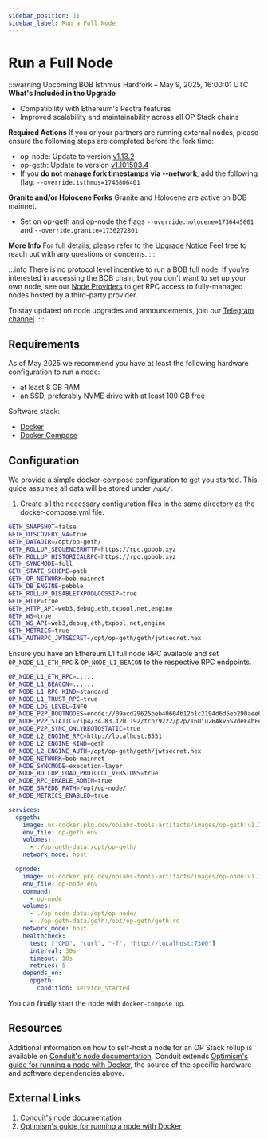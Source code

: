 ```yaml
---
sidebar_position: 11
sidebar_label: Run a Full Node
---
```


# Run a Full Node

:::warning Upcoming BOB Isthmus Hardfork – May 9, 2025, 16:00:01 UTC
**What's Included in the Upgrade**
- Compatibility with Ethereum's Pectra features  
- Improved scalability and maintainability across all OP Stack chains

**Required Actions**
If you or your partners are running external nodes, please ensure the following steps are completed before the fork time:
- op-node: Update to version [v1.13.2](https://github.com/ethereum-optimism/optimism/releases/tag/op-node%2Fv1.13.2)
- op-geth: Update to version [v1.101503.4](https://github.com/ethereum-optimism/op-geth/releases/tag/v1.101503.4)
- If you **do not manage fork timestamps via --network**, add the following flag:  `--override.isthmus=1746806401`

**Granite and/or Holocene Forks**
Granite and Holocene are active on BOB mainnet.
- Set on op-geth and op-node the flags `--override.holocene=1736445601` and `--override.granite=1736272801`

**More Info**
For full details, please refer to the [Upgrade Notice](https://docs.optimism.io/notices/upgrade-15)
Feel free to reach out with any questions or concerns.
:::

:::info
There is no protocol level incentive to run a BOB full node. If you're interested in accessing the BOB chain, but you don't want to set up your own node, see our [Node Providers](/learn/reference/tools/node-providers) to get RPC access to fully-managed nodes hosted by a third-party provider.

To stay updated on node upgrades and announcements, join our [Telegram channel](https://t.me/bobnodeupgrades).
:::

## Requirements

As of May 2025 we recommend you have at least the following hardware configuration to run a node:

- at least 8 GB RAM
- an SSD, preferably NVME drive with at least 100 GB free

Software stack:

- [Docker](https://docs.docker.com/engine/install/)
- [Docker Compose](https://docs.docker.com/compose/install/)

## Configuration

We provide a simple docker-compose configuration to get you started. This guide assumes all data will be stored under `/opt/`.

1. Create all the necessary configuration files in the same directory as the docker-compose.yml file.

```sh title="op-geth.env"
GETH_SNAPSHOT=false
GETH_DISCOVERY_V4=true
GETH_DATADIR=/opt/op-geth/
GETH_ROLLUP_SEQUENCERHTTP=https://rpc.gobob.xyz
GETH_ROLLUP_HISTORICALRPC=https://rpc.gobob.xyz
GETH_SYNCMODE=full
GETH_STATE_SCHEME=path
GETH_OP_NETWORK=bob-mainnet
GETH_DB_ENGINE=pebble
GETH_ROLLUP_DISABLETXPOOLGOSSIP=true
GETH_HTTP=true
GETH_HTTP_API=web3,debug,eth,txpool,net,engine
GETH_WS=true
GETH_WS_API=web3,debug,eth,txpool,net,engine
GETH_METRICS=true
GETH_AUTHRPC_JWTSECRET=/opt/op-geth/geth/jwtsecret.hex
```

Ensure you have an Ethereum L1 full node RPC available and set `OP_NODE_L1_ETH_RPC` & `OP_NODE_L1_BEACON` to the respective RPC endpoints.

```sh title="op-node.env"
OP_NODE_L1_ETH_RPC=.....
OP_NODE_L1_BEACON=......
OP_NODE_L1_RPC_KIND=standard
OP_NODE_L1_TRUST_RPC=true
OP_NODE_LOG_LEVEL=INFO
OP_NODE_P2P_BOOTNODES=enode://09acd29625beb40604b12b1c2194d6d5eb290aee03e0149675201ed717ce226c506671f46fcd440ce6f5e62dc4e059ffe88bcd931f2febcd22520ae7b9d00b5e@34.83.120.192:9222?discport=30301,enode://d25ce99435982b04d60c4b41ba256b84b888626db7bee45a9419382300fbe907359ae5ef250346785bff8d3b9d07cd3e017a27e2ee3cfda3bcbb0ba762ac9674@bootnode.conduit.xyz:0?discport=30301,enode://2d4e7e9d48f4dd4efe9342706dd1b0024681bd4c3300d021f86fc75eab7865d4e0cbec6fbc883f011cfd6a57423e7e2f6e104baad2b744c3cafaec6bc7dc92c1@34.65.43.171:0?discport=30305,enode://9d7a3efefe442351217e73b3a593bcb8efffb55b4807699972145324eab5e6b382152f8d24f6301baebbfb5ecd4127bd3faab2842c04cd432bdf50ba092f6645@34.65.109.126:0?discport=30305
OP_NODE_P2P_STATIC=/ip4/34.83.120.192/tcp/9222/p2p/16Uiu2HAkv5SVdeF4hFqJyCATwT87S3PZmutm8akrgwfcdFeqNxWw
OP_NODE_P2P_SYNC_ONLYREQTOSTATIC=true
OP_NODE_L2_ENGINE_RPC=http://localhost:8551
OP_NODE_L2_ENGINE_KIND=geth
OP_NODE_L2_ENGINE_AUTH=/opt/op-geth/geth/jwtsecret.hex
OP_NODE_NETWORK=bob-mainnet
OP_NODE_SYNCMODE=execution-layer
OP_NODE_ROLLUP_LOAD_PROTOCOL_VERSIONS=true
OP_NODE_RPC_ENABLE_ADMIN=true
OP_NODE_SAFEDB_PATH=/opt/op-node/
OP_NODE_METRICS_ENABLED=true
```

```yml title="docker-compose.yml"
services:
  opgeth:
    image: us-docker.pkg.dev/oplabs-tools-artifacts/images/op-geth:v1.101503.4
    env_file: op-geth.env
    volumes:
      - ./op-geth-data:/opt/op-geth/
    network_mode: host

  opnode:
    image: us-docker.pkg.dev/oplabs-tools-artifacts/images/op-node:v1.13.2
    env_file: op-node.env
    command:
      - op-node
    volumes:
      - ./op-node-data:/opt/op-node/
      - ./op-geth-data/geth:/opt/op-geth/geth:ro
    network_mode: host
    healthcheck:
      test: ["CMD", "curl", "-f", "http://localhost:7300"]
      interval: 30s
      timeout: 10s
      retries: 5
    depends_on:
      opgeth:
        condition: service_started
```

You can finally start the node with `docker-compose up`.

## Resources

Additional information on how to self-host a node for an OP Stack rollup is available on [Conduit's node documentation](https://docs.conduit.xyz/guides/run-a-node/op-stack-node). Conduit extends [Optimism's guide for running a node with Docker](https://docs.optimism.io/builders/node-operators/tutorials/node-from-docker), the source of the specific hardware and software dependencies above.

## External Links

1. [Conduit's node documentation](https://docs.conduit.xyz/guides/run-a-node/op-stack-node)
1. [Optimism's guide for running a node with Docker](https://docs.optimism.io/builders/node-operators/tutorials/node-from-docker)
